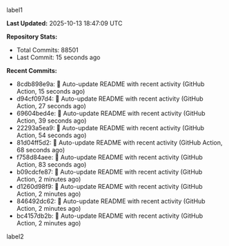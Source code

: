 
label1 
<!-- ACTIVITY_START -->
**Last Updated:** 2025-10-13 18:47:09 UTC

**Repository Stats:**
- Total Commits: 88501
- Last Commit: 15 seconds ago

**Recent Commits:**
- 8cdb898e9a: 🤖 Auto-update README with recent activity (GitHub Action, 15 seconds ago)
- d94cf097d4: 🤖 Auto-update README with recent activity (GitHub Action, 27 seconds ago)
- 69604bed4e: 🤖 Auto-update README with recent activity (GitHub Action, 39 seconds ago)
- 22293a5ea9: 🤖 Auto-update README with recent activity (GitHub Action, 54 seconds ago)
- 81d04ff5d2: 🤖 Auto-update README with recent activity (GitHub Action, 68 seconds ago)
- f758d84aee: 🤖 Auto-update README with recent activity (GitHub Action, 83 seconds ago)
- b09cdcfe87: 🤖 Auto-update README with recent activity (GitHub Action, 2 minutes ago)
- d1260d98f9: 🤖 Auto-update README with recent activity (GitHub Action, 2 minutes ago)
- 846492dc62: 🤖 Auto-update README with recent activity (GitHub Action, 2 minutes ago)
- bc4157db2b: 🤖 Auto-update README with recent activity (GitHub Action, 2 minutes ago)
<!-- ACTIVITY_END -->

label2
